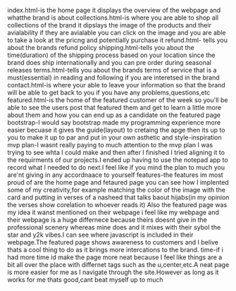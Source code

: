 index.html-is the home page it displays the overview of the webpage and whatthe brand is about
collections.html-is where you are able to shop all collections of the brand it dipslays the image of the products and their avialability if they are avialable you can click on the image and you are able to take  a look at the pricng and potentially purchase it 
refund.html- tells you about the brands refund policy
shipping.html-tells you about the time(duration) of the shipping process based on your location since the brand does ship internationally and you can pre order during seasonal releases
terms.html-tells you about the brands terms of service that is a must(essential) in reading and following if you are interetsed in the brand
contact.html-is where your able to leave your information so that the brand will be able to get back to you if you have any problems,questions,etc
featured.html-is the home of the featured customer of the week so you'll be able to see the users post that featured them and get to learn a little more about them and how you can end up as a candidate on the featured page
bootstrap-I would say bootstrap made my programming experience more easier becuase it gives the guide(layout) to cretaing the apge then its up to you to make it up to par and put in your own asthetic and style-inspiration
mvp plan-I wasnt really paying to much attention to the mvp plan I was trying to see whta I could make and then after I finished I tried aligning it to the requirments of our projects.I ended up having to use the notepad app to record what I needed to do next.I feel like if you mind the plan to much you are'nt giving in any accordnaace to yourself
features-the features im most proud of are the home page and fetaured page you can see how I implented some of my creativity,for example matching the color of the image with the card and putting in verses of a nasheed that talks baout hijabs(in my opinion the verses show corelation to whoever reads it) Also the featured page was my idea it wanst mentioned on their webpage i feel like my webpage and their webpage is a huge differnece because theirs doesnt give in the professional scenery whereas mine does and it mixes with their sybol the star and y2k vibes.I can see where javascript is included in their webpage.The featured page shows awareness to customers and I belive thats a cool thing to do as it brings more intercations to the brand.
time-if i had more time id make the page more neat because I feel like things are a bit all over the place with differnet tags such as the u,center,etc.A neat page is more easier for me as I navigate through the site.However as long as it works for me thats good,cant beat myself up to much